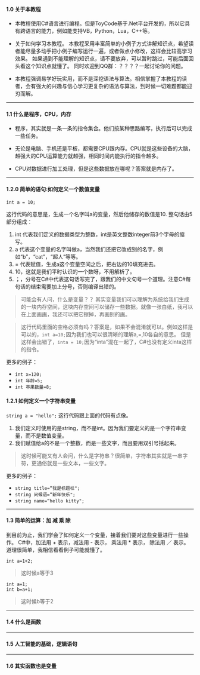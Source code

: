 #### 1.0 关于本教程
* 本教程使用C#语言进行编程。但是ToyCode基于.Net平台开发的，所以它具有跨语言的能力，例如能支持VB，Python，Lua，C++等。

* 关于如何学习本教程。 本教程采用丰富简单的小例子方式讲解知识点，希望读者能尽量多动手把小例子编写运行一遍，或者做点小修改，这样会比较高学习效果。
如果遇到不能理解的知识点，请不要放弃，可以暂时跳过，可能后面回头看这个知识点就懂了。
同时欢迎到QQ群：？？？？一起讨论你的问题。

* 本教程强调易学好玩实用，而不是深挖语法与算法。相信掌握了本教程的读者，会有强大的兴趣与信心学习更复杂的语法与算法，到时候一切难题都能迎刃而解。

---

#### 1.1 什么是程序，CPU，内存
* 程序，其实就是一条一条的指令集合。他们按某种思路编写，执行后可以完成一些任务。

* 无论是电脑、手机还是平板，都需要CPU跟内存。CPU就是这些设备的大脑，越强大的CPU运算能力就越强，相同时间内能执行的指令越多。

* CPU对数据进行加工处理，但是这些数据放在哪呢？答案就是内存了。

---

#### 1.2.0 简单的语句:如何定义一个数值变量
`int a = 10;`

这行代码的意思是，生成一个名字叫a的变量，然后他储存的数值是10. 整句话由5部分组成：
1. int 代表我们定义的数据类型为整数，int是英文整数integer前3个字母的缩写。
2. a 代表这个变量的名字叫做a，当然我们还把它改成别的名字，例如“b”，“cat”，“超人”等等。
3. = 代表赋值，生成a这个变量空间之后，把右边的10填充进去。
4. 10，这就是我们平时认识的一个数呀，不用解析了。
5. ；，分号在C#中代表这句话写完了，跟我们的中文句号一个道理。注意C#每句话的结束需要加上分号，否则编译出错的。
  
> 可能会有人问，什么是变量？？ 其实变量我们可以理解为系统给我们生成的一块内存空间，这块内存空间可以储存一些数据。就像一张白纸，我可以在上面画画，我还可以把它擦掉，再画别的画。

> 这行代码里面的空格必须有吗？答案是，如果不会混淆就可以。例如这样是可以的，`int a=10;`因为我们也可以很清晰的理解a,=,10各自的意思。
但是这样会出错了，`inta = 10;`因为“inta”混在一起了，C#也没有定义inta这样的指令。

更多的例子：
* `int x=120;`
* `int 年龄=5;`
* `int 苹果数量=8;`


#### 1.2.1 如何定义一个字符串变量
`string a = "hello";`
这行代码跟上面的代码有点像。
1. 我们定义时使用的是string，而不是int。因为我们要定义的是一个字符串变量，而不是数值变量。
2. 我们赋值给a的不是一个整数，而是一些文字，而且要用双引号括起来。
  
> 这时候可能又有人会问，什么是字符串？很简单，字符串其实就是一串字符，更通俗就是一些文本，一些文字。

更多的例子：
* `string title=“我是标题栏";`
* `string 问候语=“新年快乐";`
* `string name=“hello kitty";`

---

#### 1.3 简单的运算：加 减 乘 除
到目前为止，我们学会了如何定义一个变量，接着我们要对这些变量进行一些操作。
C#中，加法用 + 表示，减法用 - 表示， 乘法用 * 表示， 除法用 ／ 表示。
道理很简单，我相信看看例子可能就懂了。  

`int a=1+2;` 
> 这时候a等于3

```
int a=1;
int b=a+1;
```
> 这时候b等于2




---

#### 1.4 什么是函数

---

#### 1.5 人工智能的基础，逻辑语句

---

#### 1.6 其实函数也是变量

